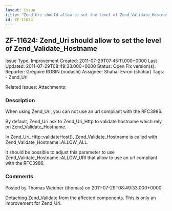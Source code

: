 ```yaml
---
layout: issue
title: "Zend_Uri should allow to set the level of Zend_Validate_Hostname"
id: ZF-11624
---
```


ZF-11624: Zend\_Uri should allow to set the level of Zend\_Validate\_Hostname
-----------------------------------------------------------------------------

 Issue Type: Improvement Created: 2011-07-29T07:45:11.000+0000 Last Updated: 2011-07-29T08:49:33.000+0000 Status: Open Fix version(s): 
 Reporter:  Grégoire ROBIN (nodashi)  Assignee:  Shahar Evron (shahar)  Tags: - Zend\_Uri
 
 Related issues: 
 Attachments: 
### Description

When using Zend\_Uri, you can not use an url compliant with the RFC3986.

By default, Zend\_Uri ask to Zend\_Uri\_Http to validate hostname which rely on Zend\_Validate\_Hostname.

In Zend\_Uri\_Http::validateHost(), Zend\_Validate\_Hostname is called with Zend\_Validate\_Hostname::ALLOW\_ALL.

It should be possible to adjust this parameter to use Zend\_Validate\_Hostname::ALLOW\_URI that allow to use an url compliant with the RFC3986.

 

 

### Comments

Posted by Thomas Weidner (thomas) on 2011-07-29T08:49:33.000+0000

Detaching Zend\_Validate from the affected components. This is only an improvement for Zend\_Uri.

 

 
